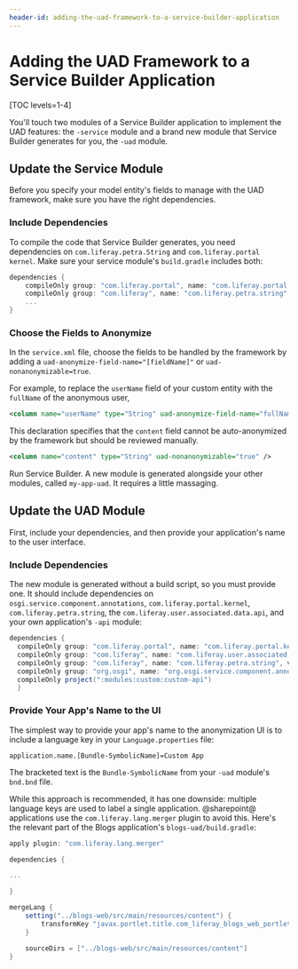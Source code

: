 ```yaml
---
header-id: adding-the-uad-framework-to-a-service-builder-application
---
```


# Adding the UAD Framework to a Service Builder Application

[TOC levels=1-4]

You'll touch two modules of a Service Builder application to implement the UAD
features: the `-service` module and a brand new module that Service Builder
generates for you, the `-uad` module.

## Update the Service Module

Before you specify your model entity's fields to manage with the UAD framework,
make sure you have the right dependencies.

### Include Dependencies

To compile the code that Service Builder generates, you need dependencies on
`com.liferay.petra.String` and `com.liferay.portal kernel`. Make sure your
service module's `build.gradle` includes both:

```groovy
dependencies {
    compileOnly group: "com.liferay.portal", name: "com.liferay.portal.kernel", version: "4.4.0"
    compileOnly group: "com.liferay", name: "com.liferay.petra.string", version: "3.0.0"
    ...
}
```

### Choose the Fields to Anonymize

In the `service.xml` file, choose the fields to be handled by the framework by
adding a `uad-anonymize-field-name="[fieldName]"` or `uad-nonanonymizable=true`. 

For example, to replace the `userName` field of your custom entity with the
`fullName` of the anonymous user,

```xml
<column name="userName" type="String" uad-anonymize-field-name="fullName" />
```

This declaration specifies that the `content` field cannot be auto-anonymized by
the framework but should be reviewed manually.

```xml
<column name="content" type="String" uad-nonanonymizable="true" />
```

Run Service Builder. A new module is generated alongside your other modules,
called `my-app-uad`. It requires a little massaging.

## Update the UAD Module

First, include your dependencies, and then provide your application's name to
the user interface. 

### Include Dependencies

The new module is generated without a build script, so you must provide one. It
should include dependencies on `osgi.service.component.annotations`,
`com.liferay.portal.kernel`, `com.liferay.petra.string`, the
`com.liferay.user.associated.data.api`, and your own application's `-api`
module:

```groovy
dependencies {
  compileOnly group: "com.liferay.portal", name: "com.liferay.portal.kernel", version: "4.4.0"
  compileOnly group: "com.liferay", name: "com.liferay.user.associated.data.api", version: "4.1.1"
  compileOnly group: "com.liferay", name: "com.liferay.petra.string", version: "3.0.0"
  compileOnly group: "org.osgi", name: "org.osgi.service.component.annotations", version: "1.3.0"
  compileOnly project(":modules:custom:custom-api")
  }
```

### Provide Your App's Name to the UI

The simplest way to provide your app's name to the anonymization UI is to
include a language key in your `Language.properties` file:

```properties
application.name.[Bundle-SymbolicName]=Custom App
```

The bracketed text is the `Bundle-SymbolicName` from your `-uad` module's
`bnd.bnd` file. 

While this approach is recommended, it has one downside: multiple language keys
are used to label a single application. @sharepoint@ applications use the
`com.liferay.lang.merger` plugin to avoid this. Here's the relevant part of the
Blogs application's `blogs-uad/build.gradle`:

```groovy
apply plugin: "com.liferay.lang.merger"

dependencies {

...

}

mergeLang {
    setting("../blogs-web/src/main/resources/content") {
        transformKey "javax.portlet.title.com_liferay_blogs_web_portlet_BlogsPortlet", "application.name.com.liferay.blogs.uad"
    }

    sourceDirs = ["../blogs-web/src/main/resources/content"]
}
```
